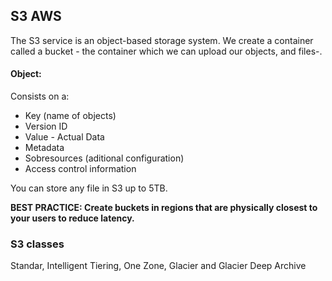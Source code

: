 <h2>S3 AWS</h2>

The S3 service is an object-based storage system. 
We create a container called a bucket - the container which we can upload our objects, and files-.

<h4>Object: </h4>
Consists on a:
<ul>
<li>Key (name of objects)</li>
<li>Version ID </li>
<li>Value - Actual Data</li>
<li>Metadata</li>
<li>Sobresources (aditional configuration)</li>
<li>Access control information </li>
</ul>

You can store any file in S3 up to 5TB.

**BEST PRACTICE: Create buckets in regions that are physically closest to your users to reduce latency.**

<h3>S3 classes</h3>

Standar, Intelligent Tiering, One Zone, Glacier and Glacier Deep Archive


